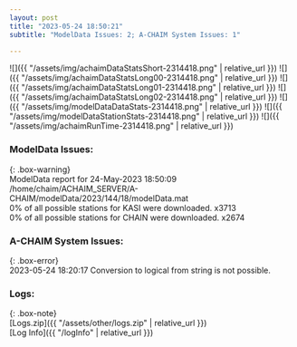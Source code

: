 ```yaml
---
layout: post
title: "2023-05-24 18:50:21"
subtitle: "ModelData Issues: 2; A-CHAIM System Issues: 1"

---
```


![]({{ "/assets/img/achaimDataStatsShort-2314418.png" | relative_url }})
![]({{ "/assets/img/achaimDataStatsLong00-2314418.png" | relative_url }})
![]({{ "/assets/img/achaimDataStatsLong01-2314418.png" | relative_url }})
![]({{ "/assets/img/achaimDataStatsLong02-2314418.png" | relative_url }})
![]({{ "/assets/img/modelDataDataStats-2314418.png" | relative_url }})
![]({{ "/assets/img/modelDataStationStats-2314418.png" | relative_url }})
![]({{ "/assets/img/achaimRunTime-2314418.png" | relative_url }})


### ModelData Issues:  
  
{: .box-warning}  
 ModelData report for 24-May-2023 18:50:09   
 /home/chaim/ACHAIM_SERVER/A-CHAIM/modelData/2023/144/18/modelData.mat   
 0% of all possible stations for KASI were downloaded. x3713   
 0% of all possible stations for CHAIN were downloaded. x2674   
  
### A-CHAIM System Issues:  
  
{: .box-error}  
2023-05-24 18:20:17 Conversion to logical from string is not possible.  

### Logs:  
  
{: .box-note}  
[Logs.zip]({{ "/assets/other/logs.zip" | relative_url }})  
[Log Info]({{ "/logInfo" | relative_url }})  
